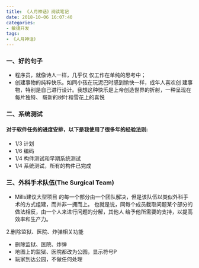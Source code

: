 ```yaml
---
title: 《人月神话》阅读笔记
date: 2018-10-06 16:07:40
categories:
- 敏捷开发
tags:
- 《人月神话》
---
```


### 一、好的句子
- 程序员，就像诗人一样，几乎仅
仅工作在单纯的思考中；
- 创建事物的纯粹快乐。如同小孩在玩泥巴时感到愉快一样，成年人喜欢创 建事物，特别是自己进行设计。我想这种快乐是上帝创造世界的折射，一种呈现在每片独特、 崭新的树叶和雪花上的喜悦
<!-- more -->

### 二、系统测试

#### 对于软件任务的进度安排，以下是我使用了很多年的经验法则: 
- 1/3 计划
- 1/6 编码
- 1/4 构件测试和早期系统测试
- 1/4 系统测试，所有的构件已完成


### 三、外科手术队伍(The Surgical Team)

- Mills建议大型项目
的每一个部分由一个团队解决，但是该队伍以类似外科手术的方式组建，而并非一拥而上。
也就是说，同每个成员截取问题某个部分的做法相反，由一个人来进行问题的分解，其他人 给予他所需要的支持，以提高效率和生产力。

2.删除监狱、医院、炸弹相关功能
- 删除监狱、医院、炸弹
- 地图上的监狱、医院都改为公园，显示符号P
- 玩家到达公园，不做任何处理
